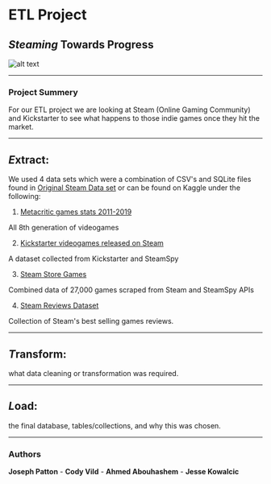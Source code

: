 # ETL Project

## *Steaming* Towards Progress
![alt text](https://cdn.wccftech.com/wp-content/uploads/2018/06/steam-chat.jpg)

---

### Project Summery

For our ETL project we are looking at Steam (Online Gaming Community) and Kickstarter to see what happens to those indie games once they hit the market. 

---
## *E*xtract:

 We used 4 data sets which were a combination of CSV's and SQLite files found in [Original Steam Data set]( https://github.com/C-VV/ETLproject/blob/master/Original%20Steam%20Data%20Sets.zip "gh") or can be found on Kaggle under the following:

1. [Metacritic games stats 2011-2019]( https://www.kaggle.com/skateddu/metacritic-games-stats-20112019)

All 8th generation of videogames

2. [Kickstarter videogames released on Steam](https://www.kaggle.com/tonyplaysguitar/steam-spy-data-from-api-request)

A dataset collected from Kickstarter and SteamSpy

3. [Steam Store Games](https://www.kaggle.com/nikdavis/steam-store-games)

Combined data of 27,000 games scraped from Steam and SteamSpy APIs


4. [Steam Reviews Dataset](https://www.kaggle.com/luthfim/steam-reviews-dataset)

Collection of Steam's best selling games reviews.


---

## *T*ransform:

 what data cleaning or transformation was required.

---

## *L*oad: 
the final database, tables/collections, and why this was chosen.

- - -


### Authors

**Joseph Patton** - **Cody Vild** - **Ahmed Abouhashem** - **Jesse Kowalcic** 

